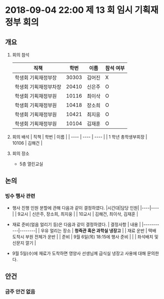 # 2018-09-04 22:00 제 13 회 임시 기획재정부 회의

## 개요

1. 회의 참석

    | 직책                   | 학번  | 이름   | 참석 여부 |
    | ---------------------- | ----- | ------ | --------- |
    | 학생회 기획재정부장    | 30303 | 김어진 | X         |
    | 학생회 기획재정부차장  | 20410 | 신은주 | O         |
    | 학생회 기획재정부원    | 10116 | 최이삭 | O         |
    | 학생회 기획재정부원    | 10418 | 장소희 | O         |
    | 학생회 기획재정부원    | 10421 | 최지웅 | O         |
    | 학생회 기획재정부원    | 10104 | 김재훈 | O         |

2. 회의 배석
    | 직책 | 학번 | 이름 |
    | ---- | ---- | ---- |
    | 1 학년 총학생부회장    | 10106 | 김해건 |

3. 회의 장소

    - 5층 열린교실

## 논의

### 빙수 행사 관련
- 행사 진행 인원 분할에 관해 다음과 같이 결정하였다.
    |시간대|담당 인원|
    |----|----|
    | 9교시 | 신은주, 장소희, 최지웅 |
    | 10교시 | 김해건, 최이삭, 김재훈 |

- 재료 준비(얼음 얼리기 등)은 다음과 같이 결정하였다.
    |  결정사항  |  내용  |
    |-----------|--------|
    | 우유 얼리는 장소 | **청죽관 혹은 과학실 냉장고** |
    | 재료 운반 | 택배 도착시 부원 전체가 운반 |
    | 준비 | 9월 6일(목) 18:15에 행사 준비 |
    |     | 좌석배치 및 신문지 깔기 |

- 9월 5일(수)에 재료가 도착하면 영양사 선생님께 급식실 냉장고 사용에 대해 문의한다.
    


## 안건
### 금주 안건 없음